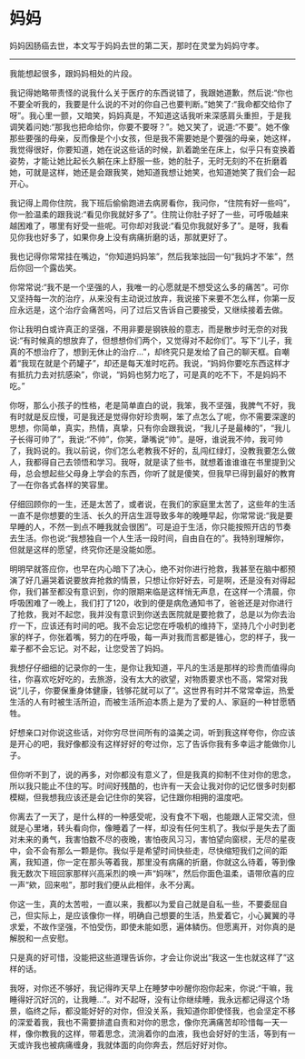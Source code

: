 # 妈妈

妈妈因肠癌去世，本文写于妈妈去世的第二天，那时在灵堂为妈妈守孝。

***

​我能想起很多，跟妈妈相处的片段。

我记得她略带责怪的说我什么关于医疗的东西说错了，我跟她道歉，然后说:“你也不要全听我的，我要是什么说的不对的你自己也要判断。”她笑了:“我命都交给你了呀”。我心里一颤，又暗笑，妈妈真是，不知道这话我听来深感肩头重担，于是我调笑着问她:“那我也把命给你，你要不要呀？”。她又笑了，说道:“不要”。她不像那些要强的母亲，反而像是个小女孩，但是我不需要她是个要强的母亲，她这样，我觉得很好，你要知道，她在说这些话的时候，趴着跪坐在床上，似乎只有变换着姿势，才能让她比起长久躺在床上舒服一些，她的肚子，无时无刻的不在折磨着她，可就是这样，她还是会跟我笑，她知道我想让她笑，也知道她笑了我们会一起开心。

我记得上周你住院，我下班后偷偷跑进去病房看你，我问你，“住院有好一些吗”，你一脸温柔的跟我说:“看见你我就好多了”。住院让你肚子好了一些，可呼吸越来越困难了，哪里有好受一些呢。可你却对我说:“看见你我就好多了”。是呀，我看见你我也好多了，如果你身上没有病痛折磨的话，那就更好了。

我也记得你常常挂在嘴边，“你知道妈妈笨”，然后我笨拙回一句“我妈才不笨”，然后你回一个露齿笑。

你常常说:“我不是一个坚强的人，我唯一的心愿就是不想受这么多的痛苦”。可你又坚持每一次的治疗，从来没有主动说过放弃，我说接下来要不怎么样，你第一反应永远是，这个治疗会痛苦吗，问了过后又告诉自己要接受，又继续接着去做。

你让我明白或许真正的坚强，不用非要是钢铁般的意志，而是散步时无奈的对我说:“有时候真的想放弃了，但想想你们两个，又觉得对不起你们”。写下“儿子，我真的不想治疗了，想到无休止的治疗...”，却终究只是发给了自己的聊天框。自嘲着“我现在就是个药罐子”，却还是每天准时吃药。我说，“妈妈你要吃东西这样才有抵抗力去对抗感染”，你说，“妈妈也努力吃了，可是真的吃不下，不是妈妈不吃。”

你呀，那么小孩子的性格，老是简单直白的说，我笨，我不坚强，我脾气不好，我有时就是反应慢，可是我还是觉得你好珍贵啊，笨了点怎么了呢，你不需要深邃的思想，你简单，真实，热情，真挚，只有你会跟我说，“我儿子是最棒的”，“我儿子长得可帅了”，我说:“不帅”，你笑，犟嘴说“帅”。是呀，谁说我不帅，我可帅了，我妈说的。我以前说，你们怎么老教我不好的，乱闯红绿灯，没教我要怎么做人，我都得自己去领悟和学习。我呀，就是读了些书，就想着谁谁谁在书里提到父母，总会想起些父母身上学会的东西，你听了就是傻笑，但我早已得到最好的教育了—在你各式各样的笑容里。

仔细回顾你的一生，还是太苦了，或者说，在我们的家庭里太苦了，这些年的生活一直不是你想要的生活、长久的开店生涯导致多年的晚睡早起，你常常说:“我是要早睡的人，不然一到点不睡我就会很困”。可是迫于生活，你只能按照开店的节奏去生活。你也说:“我想独自一个人生活一段时间，自由自在的”。我特别理解你，但就是这样的愿望，终究你还是没能如愿。

明明早就答应你，也早在内心暗下了决心，绝不对你进行抢救，我甚至在脑中都预演了好几遍哭着说要放弃抢救的情景，只想让你好好去，可是啊，还是没有对得起你，我们甚至都没有意识到，你的限期来临是这样悄无声息，在这样一个清晨，你呼吸困难了一晚上，我们打了120，收到的便是病危通知书了，爸爸还是对你进行了抢救，我对不起您，我并没有意识到你送去医院就是要抢救了，总是以为你去治疗一下，应该还有时间的吧。我不会忘记您在呼吸机的维持下，坚持几个小时到老家的样子，你张着嘴，努力的在呼吸，每一声对我而言都是锥心，您的样子，我一辈子都不会忘记。对不起，让您受苦了妈妈。

我想仔仔细细的记录你的一生，是你让我知道，平凡的生活是那样的珍贵而值得向往，你喜欢吃好吃的，去旅游，没有太大的欲望，对物质要求也不高，常常对我说“儿子，你要保重身体健康，钱够花就可以了”。这世界有时并不常常幸运，热爱生活的人有时被生活所迫，而被生活所迫本质上是为了爱的人、家庭的一种甘愿牺牲。

好想亲口对你说这些话，对你穷尽世间所有的溢美之词，听到我这样夸你，你应该是开心的吧，我好像都没有这样好好的夸过你，忘了告诉你我有多幸运才能做你儿子。

但你听不到了，说的再多，对你都没有意义了，但是我真的抑制不住对你的思念，所以我只能止不住的写。时间好残酷的，也许有一天会让我对你的记忆很多时刻都模糊，但我想我应该还是会记住你的笑容，记住跟你相拥的温度吧。

你离去了一天了，是什么样的一种感受呢，没有食不下咽，也能跟人正常交流，但就是心里堵，转头看向你，像睡着了一样，却没有任何生机了。我似乎是失去了面对未来的勇气，我害怕数不尽的夜晚，害怕夜风习习，害怕望向窗棂，无尽的星夜中，会不会有那么一颗是你。我似乎是希望时间快些走，尽快缩短我们之间的距离，我知道，你一定在那头等着我，那里没有病痛的折磨，你就这么待着，等到像我无数次下班回家那样兴高采烈的唤一声“妈咪”，然后你面色温柔，语带欣喜的应一声“欸，回来啦”，那时我们便从此相伴，永不分离。

你这一生，真的太苦啦，一直以来，我都以为爱自己就是自私一些，不要委屈自己，但实际上，是应该像你一样，明确自己想要的生活，热爱着它，小心翼翼的寻求爱，不故作坚强，不怕受伤，即使未能如愿，遍体鳞伤。但愿离开，对你真的是解脱和一点安慰。

只是真的好可惜，没能把这些道理告诉你，才会让你说出“我这一生也就这样了”这样的话。

我呀，对你还不够好，我记得昨天早上在睡梦中吵醒你抱你起来，你说:“干嘛，我睡得好沉好沉的，让我睡...”。对不起呀，没有让你继续睡，我永远都记得这个场景，临终之际，都没能好好的对你，但没关系，我知道你即使怪我，也会坚定不移的深爱着我，我也不需要排遣自责和对你的思念，像你充满痛苦却珍惜每一天一样，像你教我的这样，带着思念，流淌着你的血液，我也会好好的生活，等到有一天或许我也被病痛缠身，我就体面的向你奔去，然后好好对你。